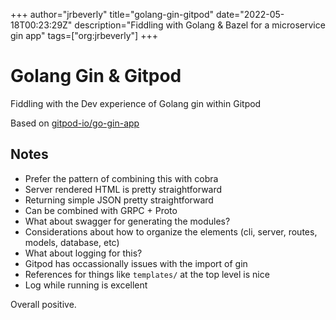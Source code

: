 +++
author="jrbeverly"
title="golang-gin-gitpod"
date="2022-05-18T00:23:29Z"
description="Fiddling with Golang & Bazel for a microservice gin app"
tags=["org:jrbeverly"]
+++

# Golang Gin & Gitpod

Fiddling with the Dev experience of Golang gin within Gitpod

Based on [gitpod-io/go-gin-app](https://github.com/gitpod-io/go-gin-app)

## Notes

- Prefer the pattern of combining this with cobra
- Server rendered HTML is pretty straightforward
- Returning simple JSON pretty straightforward
- Can be combined with GRPC + Proto
- What about swagger for generating the modules?
- Considerations about how to organize the elements (cli, server, routes, models, database, etc)
- What about logging for this?
- Gitpod has occassionally issues with the import of gin
- References for things like `templates/` at the top level is nice
- Log while running is excellent

Overall positive.
